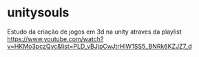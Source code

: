 # unitysouls

Estudo da criação de jogos em 3d na unity atraves da playlist https://www.youtube.com/watch?v=HKMo3pczQyc&list=PLD_vBJjpCwJtrHIW1SS5_BNRk6KZJZ7_d
